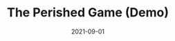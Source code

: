 ---
title: "The Perished Game (Demo)"
description: "<strong>September 2021 - September 2022</strong>


              <strong>Technology Components: Unity, C#, Blender</strong><br><br>
              
              
                Worked with a small team to publish a demo and Steam page for our game <strong>The Perished</strong>. Started off as a game jam, we continued developing in Unity and were able to create a small demo to showcase at Rutger's Firside Showcase event. Powered with Unity, we made custom assets in blender for characters and objects, created monster AI, and reocrded cutscenes. 
                "

date: 2021-09-01
link: https://store.steampowered.com/app/1875600/The_Perished/
thumbnail: https://aryashetty08.github.io/assets/img/perished-thumbnail.jpg
github: https://github.com/MaxHumes/Time-Loop
images:
  - https://aryashetty08.github.io/assets/img/perished-image1.jpg
  - https://aryashetty08.github.io/assets/img/perished-image2.jpg

---